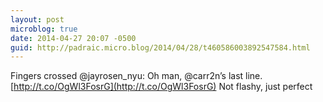 ```yaml
---
layout: post
microblog: true
date: 2014-04-27 20:07 -0500
guid: http://padraic.micro.blog/2014/04/28/t460586003892547584.html
---
```

Fingers crossed @jayrosen_nyu: Oh man, @carr2n’s last line. [http://t.co/OgWl3FosrG](http://t.co/OgWl3FosrG) Not flashy, just perfect
